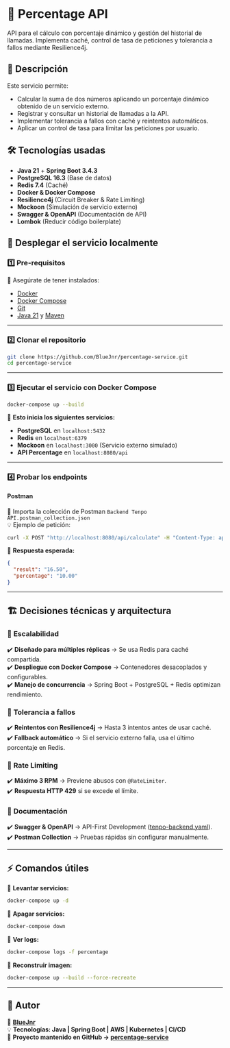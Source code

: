 # 🚀 Percentage API

API para el cálculo con porcentaje dinámico y gestión del historial de llamadas. Implementa caché, control de tasa de peticiones y tolerancia a fallos mediante Resilience4j.

## 📌 Descripción

Este servicio permite:
- Calcular la suma de dos números aplicando un porcentaje dinámico obtenido de un servicio externo.
- Registrar y consultar un historial de llamadas a la API.
- Implementar tolerancia a fallos con caché y reintentos automáticos.
- Aplicar un control de tasa para limitar las peticiones por usuario.

## 🛠 Tecnologías usadas

- **Java 21** + **Spring Boot 3.4.3**
- **PostgreSQL 16.3** (Base de datos)
- **Redis 7.4** (Caché)
- **Docker & Docker Compose**
- **Resilience4j** (Circuit Breaker & Rate Limiting)
- **Mockoon** (Simulación de servicio externo)
- **Swagger & OpenAPI** (Documentación de API)
- **Lombok** (Reducir código boilerplate)

## 🚀 Desplegar el servicio localmente

### 1️⃣ **Pre-requisitos**
📌 Asegúrate de tener instalados:
- [Docker](https://www.docker.com/)
- [Docker Compose](https://docs.docker.com/compose/)
- [Git](https://git-scm.com/)
- [Java 21](https://adoptium.net/) y [Maven](https://maven.apache.org/)

---

### 2️⃣ **Clonar el repositorio**
```sh
git clone https://github.com/BlueJnr/percentage-service.git
cd percentage-service
```

---

### 3️⃣ **Ejecutar el servicio con Docker Compose**
```sh
docker-compose up --build
```
📌 **Esto inicia los siguientes servicios:**
- **PostgreSQL** en `localhost:5432`
- **Redis** en `localhost:6379`
- **Mockoon** en `localhost:3000` (Servicio externo simulado)
- **API Percentage** en `localhost:8080/api`

---

### 4️⃣ **Probar los endpoints**
#### **Postman**
📌 Importa la colección de Postman `Backend Tenpo API.postman_collection.json`  
💡 Ejemplo de petición:
```sh
curl -X POST "http://localhost:8080/api/calculate" -H "Content-Type: application/json" -d '{"num1": "5.00", "num2": "10.00"}'
```

📌 **Respuesta esperada:**
```json
{
  "result": "16.50",
  "percentage": "10.00"
}
```

---

## 🏗 **Decisiones técnicas y arquitectura**
### 🔹 **Escalabilidad**
✔️ **Diseñado para múltiples réplicas** → Se usa Redis para caché compartida.  
✔️ **Despliegue con Docker Compose** → Contenedores desacoplados y configurables.  
✔️ **Manejo de concurrencia** → Spring Boot + PostgreSQL + Redis optimizan rendimiento.

### 🔹 **Tolerancia a fallos**
✔️ **Reintentos con Resilience4j** → Hasta 3 intentos antes de usar caché.  
✔️ **Fallback automático** → Si el servicio externo falla, usa el último porcentaje en Redis.

### 🔹 **Rate Limiting**
✔️ **Máximo 3 RPM** → Previene abusos con `@RateLimiter`.  
✔️ **Respuesta HTTP 429** si se excede el límite.

### 🔹 **Documentación**
✔️ **Swagger & OpenAPI** → API-First Development ([tenpo-backend.yaml](src/main/resources/tenpo-backend.yaml)).  
✔️ **Postman Collection** → Pruebas rápidas sin configurar manualmente.

---

## ⚡ **Comandos útiles**
📌 **Levantar servicios:**
```sh
docker-compose up -d
```
📌 **Apagar servicios:**
```sh
docker-compose down
```
📌 **Ver logs:**
```sh
docker-compose logs -f percentage
```
📌 **Reconstruir imagen:**
```sh
docker-compose up --build --force-recreate
```

---

## 📜 **Autor**
👤 **[BlueJnr](https://github.com/BlueJnr)**  
💡 **Tecnologías: Java | Spring Boot | AWS | Kubernetes | CI/CD**  
🚀 **Proyecto mantenido en GitHub → [percentage-service](https://github.com/BlueJnr/percentage-service)**
